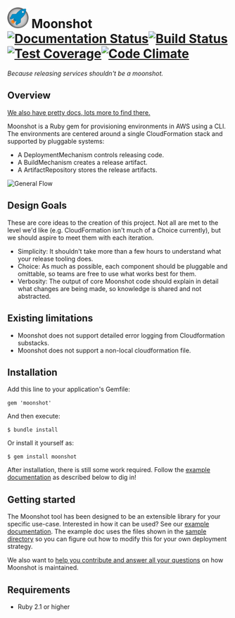 # <img src="docs/logo.png" width="48"> Moonshot [![Documentation Status](https://readthedocs.org/projects/moonshot/badge/?version=latest)](http://moonshot.readthedocs.org/en/latest/?badge=latest)[![Build Status](https://travis-ci.org/acquia/moonshot.svg?branch=master)](https://travis-ci.org/acquia/moonshot)[![Test Coverage](https://codeclimate.com/github/acquia/moonshot/badges/coverage.svg)](https://codeclimate.com/github/acquia/moonshot/coverage)[![Code Climate](https://codeclimate.com/github/acquia/moonshot/badges/gpa.svg)](https://codeclimate.com/github/acquia/moonshot)
_Because releasing services shouldn't be a moonshot._

## Overview

[We also have pretty docs, lots more to find there.](http://moonshot.readthedocs.org/en/latest/)

Moonshot is a Ruby gem for provisioning environments in AWS using a CLI.
The environments are centered around a single CloudFormation stack and supported
by pluggable systems:

- A DeploymentMechanism controls releasing code.
- A BuildMechanism creates a release artifact.
- A ArtifactRepository stores the release artifacts.

![General Flow](docs/moonshot.png "General Flow")

## Design Goals

These are core ideas to the creation of this project. Not all are met to the
level we'd like (e.g. CloudFormation isn't much of a Choice currently), but we
should aspire to meet them with each iteration.

- Simplicity: It shouldn't take more than a few hours to understand what your
  release tooling does.
- Choice: As much as possible, each component should be pluggable and omittable,
  so teams are free to use what works best for them.
- Verbosity: The output of core Moonshot code should explain in detail what
  changes are being made, so knowledge is shared and not abstracted.

## Existing limitations

- Moonshot does not support detailed error logging from Cloudformation substacks.
- Moonshot does not support a non-local cloudformation file.

## Installation

Add this line to your application's Gemfile:

    gem 'moonshot'

And then execute:

    $ bundle install

Or install it yourself as:

    $ gem install moonshot

After installation, there is still some work required. Follow the [example documentation](example.md) as described below to dig in!

## Getting started

The Moonshot tool has been designed to be an extensible library for your specific use-case. Interested in how it can be used? See our [example documentation](http://moonshot.readthedocs.org/en/latest/example). The example doc uses the files shown in the [sample directory](https://github.com/acquia/moonshot/tree/master/sample) so you can figure out how to modify this for your own deployment strategy.

We also want to [help you contribute and answer all your questions](http://moonshot.readthedocs.org/en/latest/about/contribute) on how Moonshot is maintained.

## Requirements

- Ruby 2.1 or higher